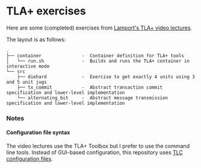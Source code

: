 # TLA+ exercises

Here are some (completed) exercises from [Lamport's TLA+ video lectures](https://www.youtube.com/channel/UCajiu4Cj_GHOX0if3Up-eRA/videos).

The layout is as follows:

```
.
├── container               -  Container definition for TLA+ tools
│   └── run.sh              -  Builds and runs the TLA+ container in interactive mode
└── src
    ├── diehard             -  Exercise to get exactly 4 units using 3 and 5 unit jugs
    ├── tx_commit           -  Abstract transaction commit specification and lower-level implementation
    └── alternating_bit     -  Abstract message transmission specification and lower-level implementation
```

### Notes

#### Configuration file syntax

The video lectures use the TLA+ Toolbox but I prefer to use the command line
tools. Instead of GUI-based configuration, this repository uses [TLC
configuration files](https://apalache.informal.systems/docs/apalache/tlc-config.html).

